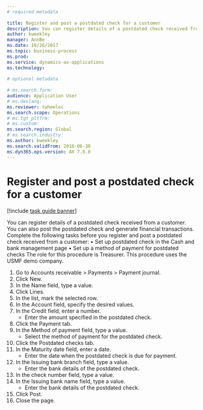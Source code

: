 ```yaml
--- 
# required metadata 
 
title: Register and post a postdated check for a customer
description: You can register details of a postdated check received from a customer. 
author: kweekley
manager: AnnBe 
ms.date: 10/26/2017
ms.topic: business-process 
ms.prod:  
ms.service: dynamics-ax-applications 
ms.technology:  
 
# optional metadata 
 
# ms.search.form:   
audience: Application User 
# ms.devlang:  
ms.reviewer: twheeloc
ms.search.scope: Operations 
# ms.tgt_pltfrm:  
# ms.custom:  
ms.search.region: Global
# ms.search.industry: 
ms.author: kweekley
ms.search.validFrom: 2016-06-30 
ms.dyn365.ops.version: AX 7.0.0 
---
```

# Register and post a postdated check for a customer

[!include [task guide banner](../../includes/task-guide-banner.md)]

You can register details of a postdated check received from a customer. You can also post the postdated check and generate financial transactions.   Complete the following tasks before you register and post a postdated check received from a customer:   • Set up postdated check in the Cash and bank management page • Set up a method of payment for postdated checks   The role for this procedure is Treasurer. This procedure uses the USMF demo company.

1. Go to Accounts receivable > Payments > Payment journal.
2. Click New.
3. In the Name field, type a value.
4. Click Lines.
5. In the list, mark the selected row.
6. In the Account field, specify the desired values.
7. In the Credit field, enter a number.
    * Enter the amount specified in the postdated check.  
8. Click the Payment tab.
9. In the Method of payment field, type a value.
    * Select the method of payment for the postdated check.  
10. Click the Postdated checks tab.
11. In the Maturity date field, enter a date.
    * Enter the date when the postdated check is due for payment.  
12. In the Issuing bank branch field, type a value.
    * Enter the bank details of the postdated check.  
13. In the check number field, type a value.
14. In the Issuing bank name field, type a value.
    * Enter the bank details of the postdated check.  
15. Click Post.
16. Close the page.

